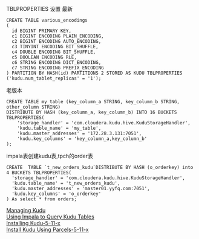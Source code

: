 
TBLPROPERTIES 设置
最新
```
CREATE TABLE various_encodings
(
  id BIGINT PRIMARY KEY,
  c1 BIGINT ENCODING PLAIN_ENCODING,
  c2 BIGINT ENCODING AUTO_ENCODING,
  c3 TINYINT ENCODING BIT_SHUFFLE,
  c4 DOUBLE ENCODING BIT_SHUFFLE,
  c5 BOOLEAN ENCODING RLE,
  c6 STRING ENCODING DICT_ENCODING,
  c7 STRING ENCODING PREFIX_ENCODING
) PARTITION BY HASH(id) PARTITIONS 2 STORED AS KUDU TBLPROPERTIES ('kudu.num_tablet_replicas' = '1');
```

老版本

```
CREATE TABLE my_table (key_column_a STRING, key_column_b STRING, other_column STRING)
DISTRIBUTE BY HASH (key_column_a, key_column_b) INTO 16 BUCKETS
TBLPROPERTIES(
    'storage_handler' = 'com.cloudera.kudu.hive.KuduStorageHandler',
    'kudu.table_name' = 'my_table',
    'kudu.master_addresses' = '172.28.3.131:7051',           
    'kudu.key_columns' = 'key_column_a,key_column_b'
);
```

impala表创建kudu表,tpch的order表

```
CREATE  TABLE `t_new_orders_kudu`DISTRIBUTE BY HASH (o_orderkey) into 4 BUCKETS TBLPROPERTIES(
  'storage_handler' = 'com.cloudera.kudu.hive.KuduStorageHandler',
  'kudu.table_name' = 't_new_orders_kudu',
  'kudu.master_addresses' = 'master01.yyfq.com:7051',
  'kudu.key_columns' = 'o_orderkey'                
) As select * from orders;
```

 [Managing Kudu](https://www.cloudera.com/documentation/enterprise/latest/topics/cm_mc_kudu_service.html#impala_dependency)    
 [Using Impala to Query Kudu Tables](https://www.cloudera.com/documentation/enterprise/5-11-x/topics/impala_kudu.html#kudu_benefits)   
 [Installing Kudu-5-11-x](https://www.cloudera.com/documentation/enterprise/5-11-x/topics/kudu_install_cm.html)   
 [Install Kudu Using Parcels-5-11-x](https://www.cloudera.com/documentation/enterprise/5-11-x/topics/kudu_install_cm.html#install_parcels)
